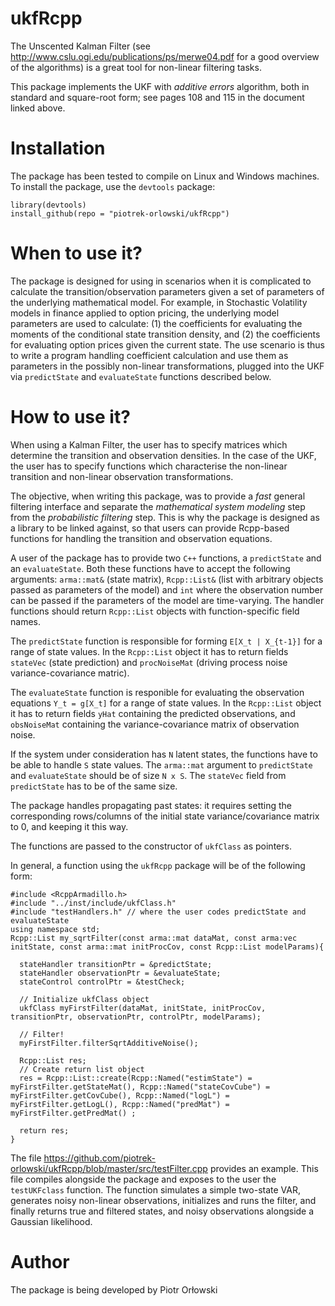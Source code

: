 # ukfRcpp

The Unscented Kalman Filter (see http://www.cslu.ogi.edu/publications/ps/merwe04.pdf for a good overview of the algorithms) is a great tool for non-linear filtering tasks.

This package implements the UKF with *additive errors* algorithm, both in standard and square-root form; see pages 108 and 115 in the document linked above.

# Installation

The package has been tested to compile on Linux and Windows machines. To install the package, use the `devtools` package:
```
library(devtools)
install_github(repo = "piotrek-orlowski/ukfRcpp")
```
# When to use it?

The package is designed for using in scenarios when it is complicated to calculate the transition/observation parameters given a set of parameters of the underlying mathematical model. For example, in Stochastic Volatility models in finance applied to option pricing, the underlying model parameters are used to calculate: (1) the coefficients for evaluating the moments of the conditional state transition density, and (2) the coefficients for evaluating option prices given the current state. The use scenario is thus to write a program handling coefficient calculation and use them as parameters in the possibly non-linear transformations, plugged into the UKF via `predictState` and `evaluateState` functions described below.

# How to use it?

When using a Kalman Filter, the user has to specify matrices which determine the transition and observation densities. In the case of the UKF, the user has to specify functions which characterise the non-linear transition and non-linear observation transformations.

The objective, when writing this package, was to provide a *fast* general filtering interface and separate the *mathematical system modeling* step from the *probabilistic filtering* step. This is why the package is designed as a library to be linked against, so that users can provide Rcpp-based functions for handling the transition and observation equations.

A user of the package has to provide two `C++` functions, a `predictState` and an `evaluateState`. Both these functions have to accept the following arguments: `arma::mat&` (state matrix), `Rcpp::List&` (list with arbitrary objects passed as parameters of the model) and `int` where the observation number can be passed if the parameters of the model are time-varying. The handler functions should return `Rcpp::List` objects with function-specific field names.

The `predictState` function is responsible for forming `E[X_t | X_{t-1}]` for a range of state values. In the `Rcpp::List` object it has to return fields `stateVec` (state prediction) and `procNoiseMat` (driving process noise variance-covariance matric).

The `evaluateState` function is responible for evaluating the observation equations `Y_t = g[X_t]` for a range of state values. In the `Rcpp::List` object it has to return fields `yHat` containing the predicted observations, and `obsNoiseMat` containing the variance-covariance matrix of observation noise.

If the system under consideration has `N` latent states, the functions have to be able to handle `S` state values. The `arma::mat` argument to `predictState` and `evaluateState` should be of size `N x S`. The `stateVec` field from `predictState` has to be of the same size.

The package handles propagating past states: it requires setting the corresponding rows/columns of the initial state variance/covariance matrix to 0, and keeping it this way.

The functions are passed to the constructor of `ukfClass` as pointers.

In general, a function using the `ukfRcpp` package will be of the following form:
```
#include <RcppArmadillo.h>
#include "../inst/include/ukfClass.h"
#include "testHandlers.h" // where the user codes predictState and evaluateState
using namespace std;
Rcpp::List my_sqrtFilter(const arma::mat dataMat, const arma:vec initState, const arma::mat initProcCov, const Rcpp::List modelParams){
  
  stateHandler transitionPtr = &predictState;
  stateHandler observationPtr = &evaluateState;
  stateControl controlPtr = &testCheck;
  
  // Initialize ukfClass object
  ukfClass myFirstFilter(dataMat, initState, initProcCov, transitionPtr, observationPtr, controlPtr, modelParams);
  
  // Filter!
  myFirstFilter.filterSqrtAdditiveNoise();
  
  Rcpp::List res;
  // Create return list object
  res = Rcpp::List::create(Rcpp::Named("estimState") = myFirstFilter.getStateMat(), Rcpp::Named("stateCovCube") = myFirstFilter.getCovCube(), Rcpp::Named("logL") = myFirstFilter.getLogL(), Rcpp::Named("predMat") = myFirstFilter.getPredMat() ;
  
  return res;
}
```

The file https://github.com/piotrek-orlowski/ukfRcpp/blob/master/src/testFilter.cpp provides an example. This file compiles alongside the package and exposes to the user the `testUKFclass` function. The function simulates a simple two-state VAR, generates noisy non-linear observations, initializes and runs the filter, and finally returns true and filtered states, and noisy observations alongside a Gaussian likelihood.

# Author

The package is being developed by Piotr Orłowski

